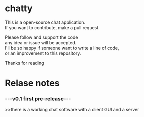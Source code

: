 # chatty
This is a open-source chat application.
<br>If you want to contribute, make a pull request.

Please follow and support the code 
<br>any idea or issue will be accepted.
<br>I'll be so happy if someone want to write a line of code,<br>
or an improvement to this repository.

Thanks for reading

<h1>Relase notes</h1>
<h3>---v0.1 first pre-release---</h3>
>>there is a working chat software with a client GUI and a server
